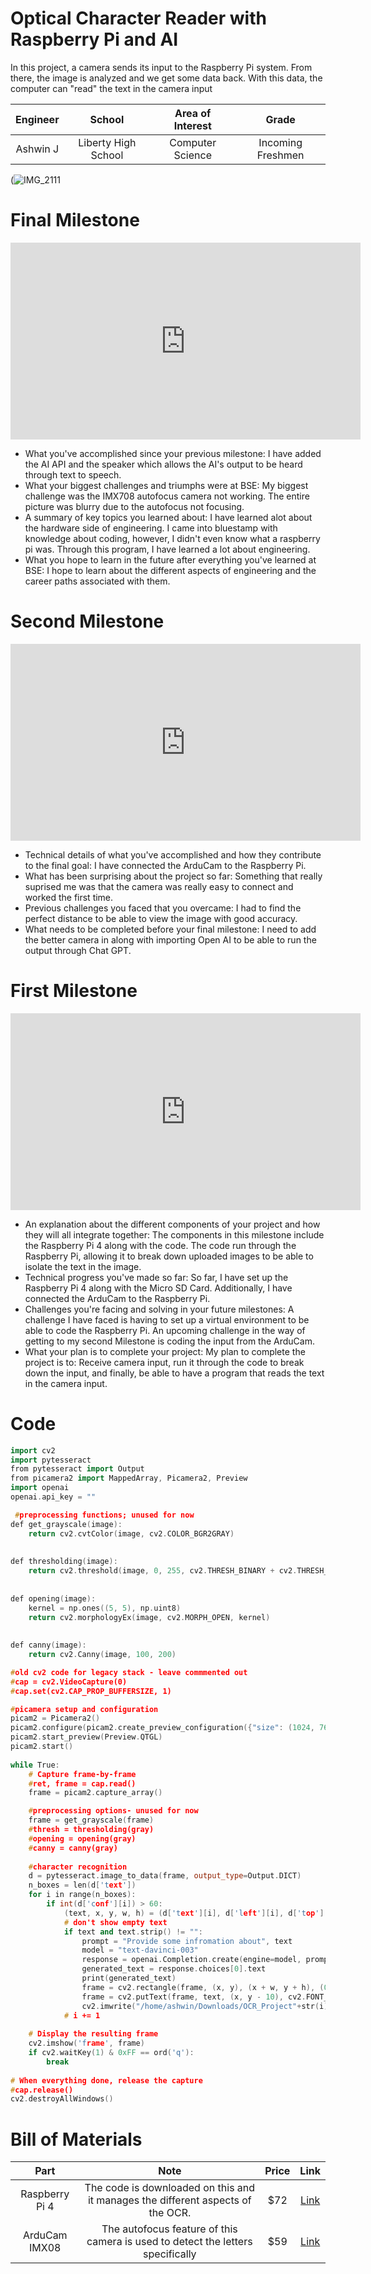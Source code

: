 # Optical Character Reader with Raspberry Pi and AI
In this project, a camera sends its input to the Raspberry Pi system. From there, the image is analyzed and we get some data back. With this data, the computer can "read" the text in the camera input

| **Engineer** | **School** | **Area of Interest** | **Grade** |
|:--:|:--:|:--:|:--:|
| Ashwin J | Liberty High School | Computer Science | Incoming Freshmen

(![IMG_2111](https://github.com/user-attachments/assets/35de68fc-93f4-49eb-9461-ac07c1246f11)

  
# Final Milestone


<iframe width="560" height="315" src="https://www.youtube.com/embed/yWRDrryKRAk?si=o18NmVZYP3fwyKko" title="YouTube video player" frameborder="0" allow="accelerometer; autoplay; clipboard-write; encrypted-media; gyroscope; picture-in-picture; web-share" referrerpolicy="strict-origin-when-cross-origin" allowfullscreen></iframe>

- What you've accomplished since your previous milestone: I have added the AI API and the speaker which allows the AI's output to be heard through text to speech.
- What your biggest challenges and triumphs were at BSE: My biggest challenge was the IMX708 autofocus camera not working. The entire picture was blurry due to the autofocus not focusing.
- A summary of key topics you learned about: I have learned alot about the hardware side of engineering. I came into bluestamp with knowledge about coding, however, I didn't even know what a raspberry pi was. Through this program, I have learned a lot about engineering.
- What you hope to learn in the future after everything you've learned at BSE: I hope to learn about the different aspects of engineering and the career paths associated with them.



# Second Milestone


<iframe width="560" height="315" src="https://www.youtube.com/embed/7Ovl1BxyDWE?si=jw2OouAmnSlHZ0PO" title="YouTube video player" frameborder="0" allow="accelerometer; autoplay; clipboard-write; encrypted-media; gyroscope; picture-in-picture; web-share" referrerpolicy="strict-origin-when-cross-origin" allowfullscreen></iframe>

- Technical details of what you've accomplished and how they contribute to the final goal: I have connected the ArduCam to the Raspberry Pi.
- What has been surprising about the project so far: Something that really suprised me was that the camera was really easy to connect and worked the first time.
- Previous challenges you faced that you overcame: I had to find the perfect distance to be able to view the image with good accuracy.
- What needs to be completed before your final milestone: I need to add the better camera in along with importing Open AI to be able to run the output through Chat GPT.

# First Milestone


<iframe width="560" height="315" src="https://www.youtube.com/embed/DmBi6qRRpzo?si=_fbl6ZUHSODxkclB" title="YouTube video player" frameborder="0" allow="accelerometer; autoplay; clipboard-write; encrypted-media; gyroscope; picture-in-picture; web-share" referrerpolicy="strict-origin-when-cross-origin" allowfullscreen></iframe>

- An explanation about the different components of your project and how they will all integrate together: The components in this milestone include the Raspberry Pi 4 along with the code. The code run through the Raspberry Pi, allowing it to break down uploaded images to be able to isolate the text in the image.
- Technical progress you've made so far: So far, I have set up the Raspberry Pi 4 along with the Micro SD Card. Additionally, I have connected the ArduCam to the Raspberry Pi.
- Challenges you're facing and solving in your future milestones: A challenge I have faced is having to set up a virtual environment to be able to code the Raspberry Pi. An upcoming challenge in the way of getting to my second Milestone is coding the input from the ArduCam.
- What your plan is to complete your project: My plan to complete the project is to: Receive camera input, run it through the code to break down the input, and finally, be able to have a program that reads the text in the camera input.

# Code

```c++
import cv2
import pytesseract
from pytesseract import Output
from picamera2 import MappedArray, Picamera2, Preview
import openai
openai.api_key = ""

 #preprocessing functions; unused for now
def get_grayscale(image):
    return cv2.cvtColor(image, cv2.COLOR_BGR2GRAY)
 
 
def thresholding(image):
    return cv2.threshold(image, 0, 255, cv2.THRESH_BINARY + cv2.THRESH_OTSU)[1]
 
 
def opening(image):
    kernel = np.ones((5, 5), np.uint8)
    return cv2.morphologyEx(image, cv2.MORPH_OPEN, kernel)
 
 
def canny(image):
    return cv2.Canny(image, 100, 200)

#old cv2 code for legacy stack - leave commmented out
#cap = cv2.VideoCapture(0)
#cap.set(cv2.CAP_PROP_BUFFERSIZE, 1)

#picamera setup and configuration
picam2 = Picamera2()
picam2.configure(picam2.create_preview_configuration({"size": (1024, 768)}))
picam2.start_preview(Preview.QTGL)
picam2.start()
 
while True:
    # Capture frame-by-frame
    #ret, frame = cap.read()
    frame = picam2.capture_array()

    #preprocessing options- unused for now
    frame = get_grayscale(frame)
    #thresh = thresholding(gray)
    #opening = opening(gray)
    #canny = canny(gray)
    
    #character recognition
    d = pytesseract.image_to_data(frame, output_type=Output.DICT)
    n_boxes = len(d['text'])
    for i in range(n_boxes):
        if int(d['conf'][i]) > 60:
            (text, x, y, w, h) = (d['text'][i], d['left'][i], d['top'][i], d['width'][i], d['height'][i])
            # don't show empty text
            if text and text.strip() != "":
                prompt = "Provide some infromation about", text
                model = "text-davinci-003"
                response = openai.Completion.create(engine=model, prompt=prompt, max_tokens=10)
                generated_text = response.choices[0].text
                print(generated_text)
                frame = cv2.rectangle(frame, (x, y), (x + w, y + h), (0, 255, 0), 2)
                frame = cv2.putText(frame, text, (x, y - 10), cv2.FONT_HERSHEY_SIMPLEX, 1.0, (0, 0, 255), 3)
                cv2.imwrite("/home/ashwin/Downloads/OCR_Project"+str(i)+".png", frame) 
            # i += 1
 
    # Display the resulting frame
    cv2.imshow('frame', frame)
    if cv2.waitKey(1) & 0xFF == ord('q'):
        break
 
# When everything done, release the capture
#cap.release()
cv2.destroyAllWindows()
```

# Bill of Materials

| **Part** | **Note** | **Price** | **Link** |
|:--:|:--:|:--:|:--:|
| Raspberry Pi 4 | The code is downloaded on this and it manages the different aspects of the OCR. | $72 | <a href="https://www.amazon.com/Arduino-A000066-ARDUINO-UNO-R3/dp/B008GRTSV6/"> Link </a> |
| ArduCam IMX08 | The autofocus feature of this camera is used to detect the letters specifically | $59 | <a href="[https://www.amazon.com/Arduino-A000066-ARDUINO-UNO-R3/dp/B008GRTSV6/](https://www.amazon.com/Arducam-Raspberry-Camera-Autofocus-Acrylic/dp/B0BX7VFT8Q/ref=asc_df_B0BX7VFT8Q/?tag=hyprod-20&linkCode=df0&hvadid=692875362841&hvpos=&hvnetw=g&hvrand=14284207478659014140&hvpone=&hvptwo=&hvqmt=&hvdev=c&hvdvcmdl=&hvlocint=&hvlocphy=9033294&hvtargid=pla-2281435177418&psc=1&mcid=6dfe77b57b5934baa002d4b66313cd08&hvocijid=14284207478659014140-B0BX7VFT8Q-&hvexpln=73&gad_source=1)"> Link </a> |

